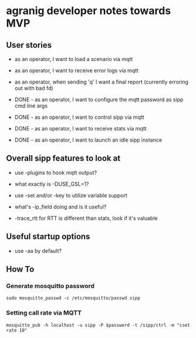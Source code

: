 # agranig developer notes towards MVP

## User stories

* as an operator, I want to load a scenario via mqtt
* as an operator, I want to receive error logs via mqtt
* as an operator, when sending 'q' I want a final report (currently erroring out with bad fd)

* DONE - as an operator, I want to configure the mqtt password as sipp cmd line args
* DONE - as an operator, I want to control sipp via mqtt
* DONE - as an operator, I want to receive stats via mqtt
* DONE - as an operator, I want to launch an idle sipp instance

## Overall sipp features to look at

* use -plugins to hook mqtt output?
* what exactly is -DUSE_GSL=1?

* use -set and/or -key to utilize variable support

* what's -ip_field doing and is it useful?

* -trace_rtt for RTT is different than stats, look if it's valuable

## Useful startup options

* use -aa by default?

## How To

### Generate mosquitto password

```
sudo mosquitto_passwd -c /etc/mosquitto/passwd sipp
```

### Setting call rate via MQTT

```
mosquitto_pub -h localhost -u sipp -P $password -t /sipp/ctrl -m "cset rate 10"
```

